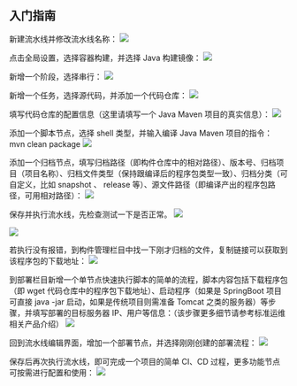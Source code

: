 ## 入门指南

新建流水线并修改流水线名称：
![](/assets/bk-cicdkit-32.png)

点击全局设置，选择容器构建，并选择 Java 构建镜像：
![](/assets/bk-cicdkit-33.png)

新增一个阶段，选择串行：
![](/assets/bk-cicdkit-34.png)

新增一个任务，选择源代码，并添加一个代码仓库：
![](/assets/bk-cicdkit-35.png)

填写代码仓库的配置信息（这里请填写一个 Java Maven 项目的真实信息）：
![](/assets/bk-cicdkit-36.png)

添加一个脚本节点，选择 shell 类型，并输入编译 Java Maven 项目的指令： mvn clean package
![](/assets/bk-cicdkit-37.png)

添加一个归档节点，填写归档路径（即构件仓库中的相对路径）、版本号、归档项目（项目名称）、归档文件类型（保持跟编译后的程序包类型一致）、归档分类（可自定义，比如 snapshot 、 release 等）、源文件路径（即编译产出的程序包路径，可用相对路径）：
![](/assets/bk-cicdkit-38.png)

保存并执行流水线，先检查测试一下是否正常。
![](/assets/bk-cicdkit-39.png)

![](/assets/bk-cicdkit-40.png)

若执行没有报错，到构件管理栏目中找一下刚才归档的文件，复制链接可以获取到该程序包的下载地址：
![](/assets/bk-cicdkit-41.png)

到部署栏目新增一个单节点快速执行脚本的简单的流程，脚本内容包括下载程序包（即 wget 代码仓库中的程序包下载地址）、启动程序（如果是 SpringBoot 项目可直接 java -jar 启动，如果是传统项目则需准备 Tomcat 之类的服务器）等步骤，并填写部署的目标服务器 IP、用户等信息：（该步骤更多细节请参考标准运维相关产品介绍）
![](/assets/bk-cicdkit-42.png)

回到流水线编辑界面，增加一个部署节点，并选择刚刚创建的部署流程：
![](/assets/bk-cicdkit-43.png)

保存后再次执行流水线，即可完成一个项目的简单 CI、CD 过程，更多功能节点可按需进行配置和使用：
![](/assets/bk-cicdkit-44.png)
